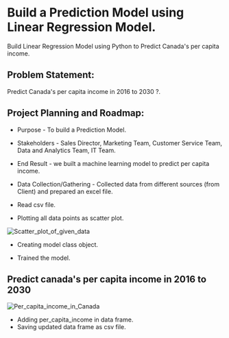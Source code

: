 # Build a Prediction Model using Linear Regression Model.

Build Linear Regression Model using Python to Predict Canada's per capita income.


## Problem Statement:
Predict Canada's per capita income in 2016 to 2030 ?.

## Project Planning and Roadmap:

- Purpose - To build a Prediction Model.

- Stakeholders - Sales Director, Marketing Team, Customer Service Team, Data and Analytics Team, IT Team. 

- End Result - we built a machine learning model to predict per capita income.

- Data Collection/Gathering - Collected data from different sources (from Client) and prepared an excel file. 

- Read csv file.

- Plotting all data points as scatter plot.

![Scatter_plot_of_given_data](https://user-images.githubusercontent.com/122977758/227458288-c8ea0993-09ff-4b1f-b6b4-bfc58697e923.png)

- Creating model class object.

- Trained the model.
## Predict canada's per capita income in 2016 to 2030 

![Per_capita_income_in_Canada](https://user-images.githubusercontent.com/122977758/227459434-44020d6b-b612-4ff2-a872-65638efae5c4.png)
- Adding per_capita_income in data frame.
- Saving updated data frame as csv file.
